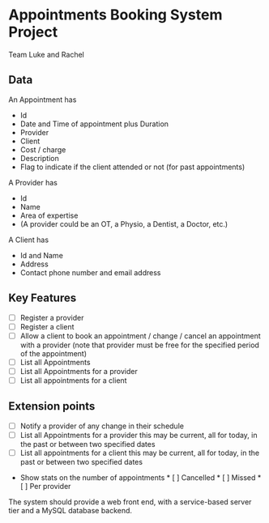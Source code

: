 # Appointments Booking System Project

Team Luke and Rachel

## Data 

An Appointment has 
*	Id 
*	Date and Time of appointment plus Duration 
*	Provider 
*	Client 
*	Cost / charge 
*	Description 
*	Flag to indicate if the client attended or not (for past appointments) 
 
A Provider has 
*	Id 
*	Name 
*	Area of expertise 
*	(A provider could be an OT, a Physio, a Dentist, a Doctor, etc.) 
 
A Client has 
*	Id and Name 
*	Address 
*	Contact phone number and email address 
## Key Features 
*	[ ] Register a provider
*	[ ] Register a client 
*	[ ] Allow a client to book an appointment / change / cancel an appointment with a provider (note that provider must be free for the specified period of the appointment) 
*	[ ] List all Appointments 
*	[ ] List all Appointments for a provider 
*	[ ] List all appointments for a client 
## Extension points 
*	[ ] Notify a provider of any change in their schedule 
*	[ ] List all Appointments for a provider this may be current, all for today, in the past or between two specified dates 
*	[ ] List all appointments for a client this may be current, all for today, in the past or between two specified dates 
*	Show stats on the number of appointments 
        * [ ] Cancelled 
        * [ ] Missed 
        * [ ] Per provider 
 
The system should provide a web front end, with a service-based server tier and a MySQL database backend. 
